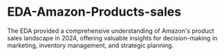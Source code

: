 # EDA-Amazon-Products-sales
The EDA provided a comprehensive understanding of Amazon's product sales landscape in 2024, offering valuable insights for decision-making in marketing, inventory management, and strategic planning.
